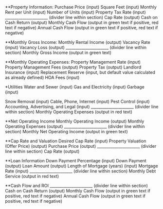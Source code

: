 **Property Information:
Purchase Price (input)
Square Feet (input)
Monthly Rent per Unit (input)
Number of Units (input)
Property Tax Rate (input)
______________________ (divider line within section)
Cap Rate (output)
Cash on Cash Return (output)
Monthly Cash Flow (output in green text if positive, red text if negative)
Annual Cash Flow (output in green text if positive, red text if negative)


**Monthly Gross Income:
Monthly Rental Income (output)
Vacancy Rate (input)
Vacancy Loss (output)
______________________ (divider line within section)
Monthly Gross Income (output in green text)


**Monthly Operating Expenses:
Property Management Rate (input)
Property Management Fees (output)
Property Tax (output)
Landlord Insurance (input)
Replacement Reserve (input, but default value calculated as already defined)
HOA Fees (input)

*Utilities
Water and Sewer (input)
Gas and Electricity (input)
Garbage (input)

Snow Removal (input)
Cable, Phone, Internet (input)
Pest Control (input)
Accounting, Advertising, and Legal (input)
______________________ (divider line within section)
Monthly Operating Expenses (output in red text)

**Net Operating Income
Monthly Operating Income (output)
Monthly Operating Expenses (output)
______________________ (divider line within section)
Monthly Net Operating Income (output in green text)

**Cap Rate and Valuation
Desired Cap Rate (input)
Property Valuation (Offer Price) (output)
Purchase Price (output)
______________________ (divider line within section)
Cap Rate (output)

**Loan Information
Down Payment Percentage (input)
Down Payment (output)
Loan Amount (output)
Length of Mortgage (years) (input)
Mortgage Rate (input)
______________________ (divider line within section)
Monthly Debt Service (output in red text)

**Cash Flow and ROI
______________________ (divider line within section)
Cash on Cash Return (output)
Monthly Cash Flow (output in green text if positive, red text if negative)
Annual Cash Flow (output in green text if positive, red text if negative)